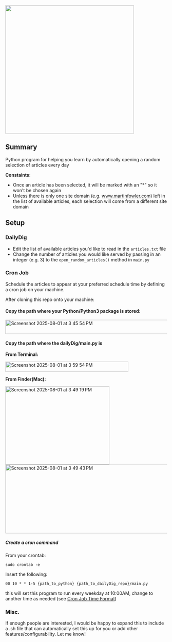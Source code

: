 <img src=https://github.com/user-attachments/assets/5a10662a-e2e6-4670-a2ad-436f450d899c width="400"/>

## Summary

Python program for helping you learn by automatically opening a random selection of articles every day

**Constaints**:
- Once an article has been selected, it will be marked with an "*" so it won't be chosen again
- Unless there is only one site domain (e.g. www.martinfowler.com) left in the list of available articles, each selection will come from a different site domain

## Setup
### DailyDig
- Edit the list of available articles you'd like to read in the `articles.txt` file
- Change the number of articles you would like served by passing in an integer (e.g. 3) to the `open_random_articles()` method in `main.py`

### Cron Job
Schedule the articles to appear at your preferred schedule time by defining a cron job on your machine.

After cloning this repo onto your machine:

#### Copy the path where your Python/Python3 package is stored:
<img width="566" height="44" alt="Screenshot 2025-08-01 at 3 45 54 PM" src="https://github.com/user-attachments/assets/3d6517af-6f65-463b-a497-eff0bc9f8dd5" />

#### Copy the path where the dailyDig/main.py is
**From Terminal:**

<img width="383" height="32" alt="Screenshot 2025-08-01 at 3 59 54 PM" src="https://github.com/user-attachments/assets/dab320a8-db0f-4477-ab3c-793263520fef" />


**From Finder(Mac):**

<img width="324" height="244" alt="Screenshot 2025-08-01 at 3 49 19 PM" src="https://github.com/user-attachments/assets/ce460ae8-1aeb-4e84-b4cd-771f5241cb36" />

<img width="524" height="214" alt="Screenshot 2025-08-01 at 3 49 43 PM" src="https://github.com/user-attachments/assets/b4af8e21-4645-4b7c-af88-12868dea0be9" />

##### Create a cron command

From your crontab:
```
sudo crontab -e
```

Insert the following:

```
00 10 * * 1-5 {path_to_python} {path_to_dailyDig_repo}/main.py
```

this will set this program to run every weekday at 10:00AM, change to another time as needed (see [Cron Job Time Format](https://phoenixnap.com/kb/set-up-cron-job-linux))

### Misc.
If enough people are interested, I would be happy to expand this to include a .sh file that can automatically set this up for you or add other features/configurability. Let me know!
